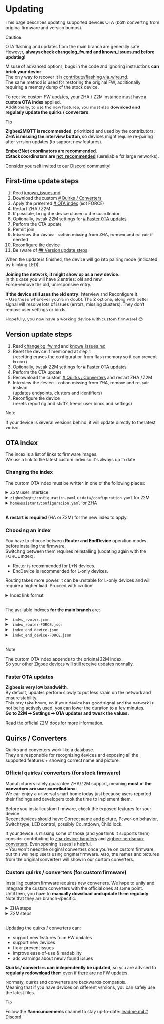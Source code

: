 # Updating

This page describes updating supported devices OTA (both converting from original firmware and version bumps).

> [!CAUTION]  
> OTA flashing and updates from the main branch are generally safe.  
> However, **always check [changelog_fw.md](./changelog_fw.md) and [known_issues.md](./known_issues.md) before updating!**  
> 
> Misuse of advanced options, bugs in the code and ignoring instructions **can brick your device**.  
> The only way to recover it is [contribute/flashing_via_wire.md](/docs/contribute/flashing_via_wire.md).  
> The same method is used for restoring the original FW, additionally requiring a memory dump of the stock device.

To receive custom FW updates, your ZHA / Z2M instance must have a **custom OTA index** applied.  
Additionally, to use the new features, you must also **download and regularly update the quirks / converters**.  

> [!TIP]  
> **Zigbee2MQTT is recommended**, prioritized and used by the contributors.  
> **ZHA is missing the interview button**, so devices might require re-pairing after version updates (to support new features).
>  
> **EmberZNet coordinators are [recommended](/docs/devices/recommended.md)**.  
> **zStack coordinators are [not_recommended](/docs/devices/not_recommended.md)** (unreliable for large networks). 
> 
> Consider yourself invited to our [Discord](/readme.md#discord) community! 

## First-time update steps
1. Read [known_issues.md](./known_issues.md)
2. Download the custom [# Quirks / Converters](#quirks--converters)
3. Apply the preferred [# OTA index](#ota-index) (not FORCE)
4. Restart ZHA / Z2M
5. If possible, bring the device closer to the coordinator
6. Optionally, tweak Z2M settings for [# Faster OTA updates](#faster-ota-updates)
7. Perform the OTA update
8. Permit join
9. Interview the device - option missing from ZHA, remove and re-pair if needed  
10. Reconfigure the device  
11. Be aware of [## Version update steps](#version-update-steps)

When the update is finished, the device will go into pairing mode (indicated by blinking LED).  

**Joining the network, it might show up as a new device.**  
In this case you will have 2 entries: old and new.  
Force-remove the old, unresponsive entry.  

**If the device still uses the old entry**: Interview and Reconfigure it.  
– Use these whenever you're in doubt. The 2 options, along with better signal will resolve lots of issues (errors, missing clusters). They don't remove user settings or binds.  

Hopefully, you now have a working device with custom firmware! 😊  

## Version update steps
1. Read [changelog_fw.md](./changelog_fw.md) and [known_issues.md](./known_issues.md)
2. Reset the device if mentioned at step 1  
(resetting erases the configuration from flash memory so it can prevent issues)
3. Optionally, tweak Z2M settings for [# Faster OTA updates](#faster-ota-updates)
4. Perform the OTA update
5. Redownload the custom [# Quirks / Converters](#quirks--converters) and restart ZHA / Z2M
6. Interview the device - option missing from ZHA, remove and re-pair instead  
(updates endpoints, clusters and identifiers)
7. Reconfigure the device  
(resets reporting and stuff?, keeps user binds and settings)

> [!NOTE]  
> If your device is several versions behind, it will update directly to the latest verion.

## OTA index

The index is a list of links to firmware images.  
We use a link to the latest custom index so it's always up to date.  

### Changing the index

The custom OTA index must be written in one of the following places: 

<details>
<summary> Z2M user interface</summary>  

Z2M ➡ Settings ➡ OTA updates ➡ OTA index override file name

</details>

<details>
<summary> <code>zigbee2mqtt/configuration.yaml</code> or <code>data/configuration.yaml</code> for Z2M </summary>  

_The path differ depending on version/installation method. The file must already exist._  

For current Z2M version:
```yaml
ota:
  zigbee_ota_override_index_location: >-
    LINK_OR_PATH
```

Z2M versions older than v2.0.0 need a different configuration (and we will drop support soon):
```yaml
external_converters:
  - switch_custom.js
  - tuya_with_ota.js
ota:
  zigbee_ota_override_index_location: PATH
```
</details>

<details>
<summary> <code>homeassistant/configuration.yaml</code> for ZHA </summary>  

_The path might differ depending on version/installation method. The file must already exist._  
Note that we also enabled quirks.

```yaml
zha:
  enable_quirks: true
  custom_quirks_path: ./custom_zha_quirks/
  zigpy_config:
    ota:
      extra_providers:
        - type: z2m
          url: LINK_OR_PATH
```

More details about ZHA updating here: [#62][zha_tips]
</details>
<br>

**A restart is required** (HA or Z2M) for the new index to apply.

### Choosing an index

You have to choose between **Router and EndDevice** operation modes before installing the firmware.  
Switching between them requires reinstalling (updating again with the FORCE index). 

- Router is recommended for L+N devices.  
- EndDevice is recommended for L-only devices.

Routing takes more power. It can be unstable for L-only devices and will require a higher load. Proceed with caution!  

<details>
<summary> Index link format </summary>  

```
https://raw.githubusercontent.com/USER/REPO/refs/heads/BRANCH/zigbee2mqtt/ota/INDEX
```
</details>
<br>

The available indexes **for the main branch** are:  

<details>
<summary> <code> index_router.json </code> </summary>  

- Both L and L+N switches get Router FW
- Both stock and custom FW devices receive updates
```
https://raw.githubusercontent.com/romasku/tuya-zigbee-switch/refs/heads/main/zigbee2mqtt/ota/index_router.json
```
</details>

<details>
<summary> <code> index_router-FORCE.json </code> </summary>  

- Both L and L+N switches get Router FW
- Allows (re)installing FW with the same version number
- Only custom FW devices receive updates
- Useful when developing, debugging, switching between operation modes
```
https://raw.githubusercontent.com/romasku/tuya-zigbee-switch/refs/heads/main/zigbee2mqtt/ota/index_router-FORCE.json
```
</details>

<details>
<summary> <code> index_end_device.json </code> </summary>  

- L-only switches get EndDevice FW
- L+N switches do not get anything
- Both stock and custom FW devices receive updates
```
https://raw.githubusercontent.com/romasku/tuya-zigbee-switch/refs/heads/main/zigbee2mqtt/ota/index_end_device.json
```
</details>

<details>
<summary> <code> index_end_device-FORCE.json </code> </summary>  

- L-only switches get EndDevice FW
- L+N switches do not get anything
- Allows (re)installing FW with the same version number
- Only custom FW devices receive updates
- Useful when developing, debugging, switching between operation modes
```
https://raw.githubusercontent.com/romasku/tuya-zigbee-switch/refs/heads/main/zigbee2mqtt/ota/index_end_device-FORCE.json
```
</details>
<br>

> [!NOTE]  
> The custom OTA index appends to the original Z2M index.  
> So your other Zigbee devices will still receive updates normally.

### Faster OTA updates

**Zigbee is very low bandwidth**.  
By default, updates perform slowly to put less strain on the network and ensure stability.  
This may take hours, so if your device has good signal and the network is not being actively used, you can lower the duration to a few minutes.  
**Go to Z2M ➡ Settings ➡ OTA updates and tweak the values.**  

Read the [official Z2M docs][z2m_ota_speed] for more information.

## Quirks / Converters

Quirks and converters work like a database.  
They are responsible for recognizing devices and exposing all the supported features + showing correct name and picture.  

### Official quirks / converters (for stock firmware)

Manufacturers rarely guarantee ZHA/Z2M support, meaning **most of the converters are user contributions**.  
We can enjoy a universal smart home today just because users reported their findings and developers took the time to implement them.  

Before you install custom firmware, check the exposed features for your device.  
Recent devices should have: Correct name and picture, Power-on behavior, Switch type, LED control, possibly Countdown, Child lock.

If your device is missing some of those (and you think it supports them) consider contributing to [zha-device-handlers] and [zigbee-herdsman-converters]. Even opening issues is helpful.  
– You won't need the original converters once you're on custom firmware, but this will help users using original firmware. Also, the names and pictures from the original converters will show in our custom converters.

### Custom quirks / converters (for custom firmware)

Installing custom firmware requires new converters. We hope to unify and integrate the custom converters with the official ones at some point.  
Until then, you have to **manually download and update them regularly**. Note that they are branch-specific.  

<details>
<summary> ZHA steps </summary>  

1. (Re)download them from [`zha/`][quirks] (main branch)  
2. (Re)place them in `homeassistant/custom_zha_quirks/`  
3. Specify the custom quirks path in the configuration file (see [# OTA index](#ota-index))
4. Restart HA to apply
5. Reconfigure device (does not remove user settings or binds)

</details>

<details>
<summary> Z2M steps </summary>  

1. (Re)download them from [`zigbee2mqtt/converters/`][converters] (main branch)  
2. Create the `external_converters/` folder in `zigbee2mqtt/` or `data/`  
_The path differs depending on version/installation method. The parent folder must already exist._  
The new folder should be at the same level with coordinator_backup.json.  
3. (Re)place them in `external_converters/`
4. Restart Z2M to apply
5. Reconfigure device (does not remove user settings or binds)

</details>
<br>

Updating the quirks / converters can:  
- support new features from FW updates
- support new devices
- fix or prevent issues
- improve ease-of-use & readability
- add warnings about newly found issues  

**Quirks / converters can independently be updated**, so you are advised to **regularly redownload them** even if there are no FW updates.  

Normally, quirks and converters are backwards-compatible.  
Meaning that if you have devices on different versions, you can safely use the latest files.

> [!TIP]  
> Follow the **#announcements** channel to stay up-to-date: [readme.md # Discord](/readme.md#discord)


[quirks]: https://github.com/romasku/tuya-zigbee-switch/tree/main/zha
[converters]: https://github.com/romasku/tuya-zigbee-switch/tree/main/zigbee2mqtt/converters
[zha_tips]: https://github.com/romasku/tuya-zigbee-switch/issues/62
[zha-device-handlers]: https://github.com/zigpy/zha-device-handlers
[zigbee-herdsman-converters]: https://github.com/Koenkk/zigbee-herdsman-converters
[z2m_ota_speed]: https://www.zigbee2mqtt.io/guide/usage/ota_updates.html#advanced-configuration